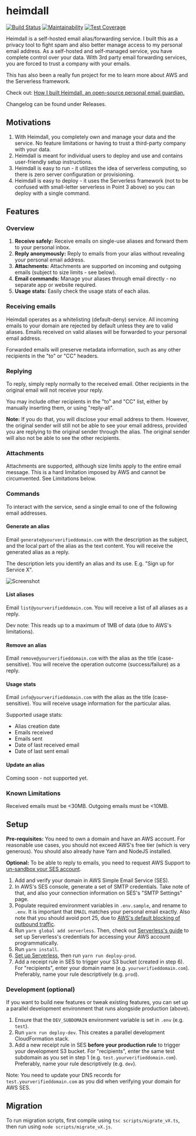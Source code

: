 # heimdall

[![Build Status](https://travis-ci.com/fterh/heimdall.svg?branch=master)](https://app.travis-ci.com/github/fterh/heimdall)
[![Maintainability](https://api.codeclimate.com/v1/badges/8400b327ea3d328c9f5e/maintainability)](https://codeclimate.com/github/fterh/heimdall/maintainability)
[![Test Coverage](https://api.codeclimate.com/v1/badges/8400b327ea3d328c9f5e/test_coverage)](https://codeclimate.com/github/fterh/heimdall/test_coverage)

Heimdall is a self-hosted email alias/forwarding service.
I built this as a privacy tool to fight spam and also better manage access to my personal email address.
As a self-hosted and self-managed service, you have complete control over your data.
With 3rd party email forwarding services, you are forced to trust a company with your emails.

This has also been a really fun project for me to learn more about AWS and the Serverless framework.

Check out: [How I built Heimdall, an open-source personal email guardian.](https://medium.com/@fabianterh/how-i-built-heimdall-an-open-source-personal-email-guardian-68e306d172d1)

Changelog can be found under Releases.

## Motivations

1. With Heimdall, you completely own and manage your data and the service. No feature limitations or having to trust a third-party company with your data.
2. Heimdall is meant for individual users to deploy and use and contains user-friendly setup instructions.
3. Heimdall is easy to run - it utilizes the idea of serverless computing, so there is zero server configuration or provisioning.
4. Heimdall is easy to deploy - it uses the Serverless framework (not to be confused with small-letter serverless in Point 3 above) so you can deploy with a single command.

## Features

### Overview

1. **Receive safely:** Receive emails on single-use aliases and forward them to your personal inbox.
2. **Reply anonymously:** Reply to emails from your alias without revealing your personal email address.
3. **Attachments:** Attachments are supported on incoming and outgoing emails (subject to size limits - see below).
4. **Email commands:** Manage your aliases through email directly - no separate app or website required.
5. **Usage stats:** Easily check the usage stats of each alias.

### Receiving emails

Heimdall operates as a whitelisting (default-deny) service.
All incoming emails to your domain are rejected by default unless they are to valid aliases.
Emails received on valid aliases will be forwarded to your personal email address.

Forwarded emails will preserve metadata information, such as any other recipients in the "to" or "CC" headers.

### Replying

To reply, simply reply normally to the received email.
Other recipients in the original email will not receive your reply.

You may include other recipients in the "to" and "CC" list,
either by manually inserting them, or using "reply-all".

**Note:** If you do that, you will disclose your email address to them.
However, the original sender will still not be able to see your email address, provided you are replying to the original sender through the alias.
The original sender will also not be able to see the other recipients.

### Attachments

Attachments are supported, although size limits apply to the entire email message.
This is a hard limitation imposed by AWS and cannot be circumvented.
See Limitations below.

### Commands

To interact with the service, send a single email to one of the following email addresses.

#### Generate an alias

Email `generate@yourverifieddomain.com` with the description as the subject, and the local part of the alias as the text content. You will receive the generated alias as a reply.

The description lets you identify an alias and its use. E.g. "Sign up for Service X".

![Screenshot](https://user-images.githubusercontent.com/24870040/97097478-d09b7600-16ab-11eb-9ae0-594bf2fa8653.png)

#### List aliases

Email `list@yourverifieddomain.com`. You will receive a list of all aliases as a reply.

Dev note: This reads up to a maximum of 1MB of data (due to AWS's limitations).

#### Remove an alias

Email `remove@yourverifieddomain.com` with the alias as the title (case-sensitive). You will receive the operation outcome (success/failure) as a reply.

#### Usage stats

Email `info@yourverifieddomain.com` with the alias as the title (case-sensitive).
You will receive usage information for the particular alias.

Supported usage stats:

- Alias creation date
- Emails received
- Emails sent
- Date of last received email
- Date of last sent email

#### Update an alias

Coming soon - not supported yet.

### Known Limitations

Received emails must be <30MB. Outgoing emails must be <10MB.

## Setup

**Pre-requisites:** You need to own a domain and have an AWS account.
For reasonable use cases, you should not exceed AWS's free tier (which is very generous).
You should also already have Yarn and NodeJS installed.

**Optional:** To be able to reply to emails, you need to request AWS Support to [un-sandbox your SES account](https://docs.aws.amazon.com/ses/latest/DeveloperGuide/request-production-access.html).

1. Add and verify your domain in AWS Simple Email Service (SES).
2. In AWS's SES console, generate a set of SMTP credentials.
   Take note of that, and also your connection information on SES's "SMTP Settings" page.
3. Populate required environment variables in `.env.sample`, and rename to `.env`.
   It is important that `EMAIL` matches your personal email exactly.
   Also note that you should avoid port 25, due to [AWS's default blocking of outbound traffic](https://aws.amazon.com/premiumsupport/knowledge-center/ec2-port-25-throttle/).
4. Run `yarn global add serverless`. Then, check out [Serverless's guide](https://www.serverless.com/framework/docs/providers/aws/guide/credentials) to set up Serverless's credentials for accessing your AWS account programmatically.
5. Run `yarn install`.
6. [Set up Serverless](https://www.serverless.com/framework/docs/providers/aws/guide/credentials), then run `yarn run deploy-prod`.
7. Add a receipt rule in SES to trigger your S3 bucket (created in step 6).
   For "recipients", enter your domain name (e.g. `yourverifieddomain.com`).
   Preferably, name your rule descriptively (e.g. `prod`).

### Development (optional)

If you want to build new features or tweak existing features, you can set up a parallel development environment that runs alongside production (above).

1. Ensure that the `DEV_SUBDOMAIN` environment variable is set in `.env` (e.g. `test`).
2. Run `yarn run deploy-dev`.
   This creates a parallel development CloudFormation stack.
3. Add a new receipt rule in SES **before your production rule** to trigger your development S3 bucket.
   For "recipients", enter the same test subdomain as you set in step 1 (e.g. `test.yourverifieddomain.com`).
   Preferably, name your rule descriptively (e.g. `dev`).

Note: You need to update your DNS records for `test.yourverifieddomain.com` as you did when verifying your domain for AWS SES.

## Migration

To run migration scripts, first compile using `tsc scripts/migrate_vX.ts`, then run using `node scripts/migrate_vX.js`.
